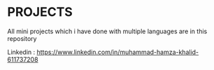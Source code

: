 # PROJECTS
All mini projects which i have done with multiple languages are in this repository


Linkedin : https://www.linkedin.com/in/muhammad-hamza-khalid-611737208
